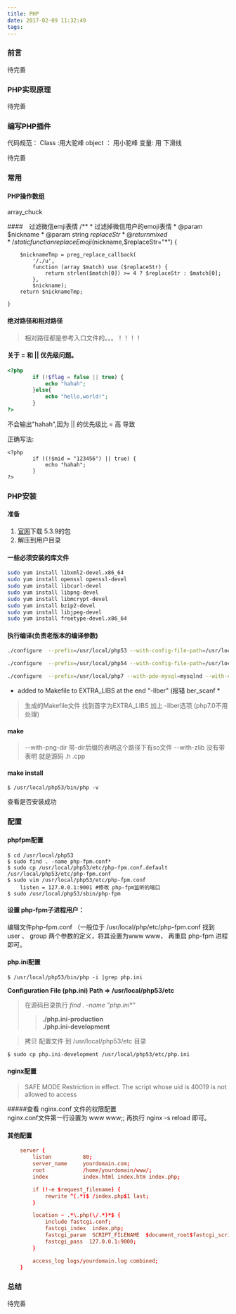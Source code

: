 ```yaml
---
title: PHP
date: 2017-02-09 11:32:49
tags:
---
```

### 前言
待完善

### PHP实现原理

待完善

### 编写PHP插件
代码规范：
    Class :用大驼峰
    object ： 用小驼峰
    变量: 用 下滑线

待完善

### 常用

#### PHP操作数组
array_chuck

####　过滤微信emji表情
    /**
     * 过滤掉微信用户的emoji表情
     * @param $nickname
     * @param string $replaceStr
     * @return mixed
     */
    static function replaceEmoji($nickname,$replaceStr="*")
    {

        $nicknameTmp = preg_replace_callback(
            '/./u',
            function (array $match) use ($replaceStr) {
                return strlen($match[0]) >= 4 ? $replaceStr : $match[0];
            },
            $nickname);
        return $nicknameTmp;

    }

#### 绝对路径和相对路径
> 相对路径都是参考入口文件的。。。！！！！

#### 关于 = 和 || 优先级问题。
```php
<?php
        if (!$flag = false || true) {
            echo "hahah";
        }else{
            echo "hello,world!";
        }
?>
```
不会输出"hahah",因为 || 的优先级比 = 高 导致 

正确写法:
```
<?php
        if ((!$mid = "123456") || true) {
            echo "hahah";
        }
?>
```


### PHP安装

#### 准备

1. [官网](http://cn2.php.net/releases/)下载 5.3.9的包
1. 解压到用户目录

#### 一些必须安装的库文件

```bash
sudo yum install libxml2-devel.x86_64
sudo yum install openssl openssl-devel
sudo yum install libcurl-devel
sudo yum install libpng-devel
sudo yum install libmcrypt-devel
sudo yum install bzip2-devel
sudo yum install libjpeg-devel
sudo yum install freetype-devel.x86_64
```

#### 执行编译(负责老版本的编译参数)
```bash
./configure  --prefix=/usr/local/php53 --with-config-file-path=/usr/local/php53/etc --with-mysql --with-mysqli --with-iconv-dir=/usr/local --with-freetype-dir --with-jpeg-dir --with-png-dir --with-zlib --with-libxml-dir=/usr --enable-xml --disable-rpath --enable-discard-path --enable-safe-mode --enable-bcmath --enable-shmop --enable-sysvsem --enable-inline-optimization --with-curl=/usr/local --without-curlwrappers --enable-mbregex --enable-fastcgi --enable-fpm --enable-force-cgi-redirect --enable-mbstring --with-mcrypt --with-gd --enable-gd-native-ttf --with-openssl --with-mhash --enable-pcntl --enable-sockets --with-xmlrpc --enable-zip --enable-soap  --enable-zip --with-bz2

./configure  --prefix=/usr/local/php54 --with-config-file-path=/usr/local/php54/etc --with-curl=/usr/local  --enable-fpm  --with-mysql --with-mysqli --enable-sockets --enable-fastcgi 

./configure  --prefix=/usr/local/php7 --with-pdo-mysql=mysqlnd --with-config-file-path=/usr/local/php7/etc  --with-mysqli --with-iconv-dir=/usr/local --with-freetype-dir --with-jpeg-dir --with-png-dir --with-zlib --with-libxml-dir=/usr --enable-xml --disable-rpath   --enable-bcmath --enable-shmop --enable-sysvsem --enable-inline-optimization --with-curl=/usr/local  --enable-mbregex  --enable-fpm --enable-mbstring --with-mcrypt --with-gd --enable-gd-native-ttf --with-openssl --with-mhash --enable-pcntl --enable-sockets --with-xmlrpc --enable-zip --enable-soap  --enable-zip --with-bz2

```
* added to Makefile to EXTRA_LIBS at the end "-llber" (报错 ber_scanf *
> 生成的Makefile文件 找到首字为EXTRA_LIBS 加上 -llber选项 (php7.0不用处理)

#### make
> --with-png-dir 带-dir后缀的表明这个路径下有so文件
> --with-zlib 没有带表明 就是源码 .h .cpp

#### make install 
```
$ /usr/local/php53/bin/php -v
```
查看是否安装成功

### 配置
#### phpfpm配置
```
$ cd /usr/local/php53
$ sudo find . -name php-fpm.conf*
$ sudo cp /usr/local/php53/etc/php-fpm.conf.default /usr/local/php53/etc/php-fpm.conf
$ sudo vim /usr/local/php53/etc/php-fpm.conf
    listen = 127.0.0.1:9001 #修改 php-fpm监听的端口
$ sudo /usr/local/php53/sbin/php-fpm
```

#### 设置 php-fpm子进程用户：
编辑文件php-fpm.conf （一般位于 /usr/local/php/etc/php-fpm.conf 
找到 user 、 group 两个参数的定义，将其设置为www www，
再重启 php-fpm 进程即可。 

#### php.ini配置
```
$ /usr/local/php53/bin/php -i |grep php.ini
```
**Configuration File (php.ini) Path => /usr/local/php53/etc**

> 在源码目录执行 *find . -name "php.ini\*"*
>> **./php.ini-production**  
>> **./php.ini-development**


> 拷贝 配置文件 到 /usr/local/php53/etc 目录
```
$ sudo cp php.ini-development /usr/local/php53/etc/php.ini
```


#### nginx配置

> SAFE MODE Restriction in effect. The script whose uid is 40019 is not allowed to access  

#####查看 nginx.conf 文件的权限配置  
nginx.conf文件第一行设置为 www www;;
再执行 nginx -s reload 即可。

#### 其他配置

```conf
    server {
        listen          80;
        server_name     yourdomain.com;
        root            /home/yourdomain/www/;
        index           index.html index.htm index.php;

        if (!-e $request_filename) {
            rewrite ^(.*)$ /index.php$1 last;
        }

        location ~ .*\.php(\/.*)*$ {
            include fastcgi.conf;
            fastcgi_index  index.php;
            fastcgi_param  SCRIPT_FILENAME  $document_root$fastcgi_script_name;
            fastcgi_pass  127.0.0.1:9000;
        }

        access_log logs/yourdomain.log combined;
    }
```

### 总结

待完善